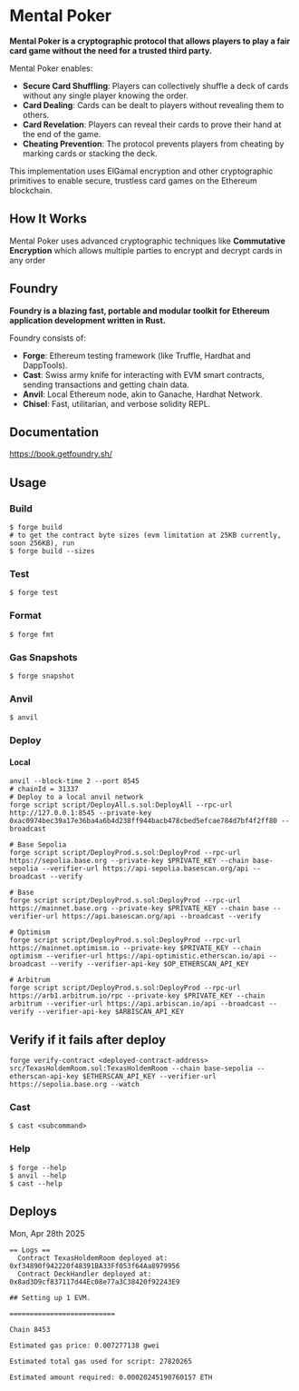 # Mental Poker

**Mental Poker is a cryptographic protocol that allows players to play a fair card game without the need for a trusted third party.**

Mental Poker enables:

- **Secure Card Shuffling**: Players can collectively shuffle a deck of cards without any single player knowing the order.
- **Card Dealing**: Cards can be dealt to players without revealing them to others.
- **Card Revelation**: Players can reveal their cards to prove their hand at the end of the game.
- **Cheating Prevention**: The protocol prevents players from cheating by marking cards or stacking the deck.

This implementation uses ElGamal encryption and other cryptographic primitives to enable secure, trustless card games on the Ethereum blockchain.

## How It Works

Mental Poker uses advanced cryptographic techniques like **Commutative Encryption** which allows multiple parties to encrypt and decrypt cards in any order

## Foundry

**Foundry is a blazing fast, portable and modular toolkit for Ethereum application development written in Rust.**

Foundry consists of:

-   **Forge**: Ethereum testing framework (like Truffle, Hardhat and DappTools).
-   **Cast**: Swiss army knife for interacting with EVM smart contracts, sending transactions and getting chain data.
-   **Anvil**: Local Ethereum node, akin to Ganache, Hardhat Network.
-   **Chisel**: Fast, utilitarian, and verbose solidity REPL.

## Documentation

https://book.getfoundry.sh/

## Usage

### Build

```shell
$ forge build
# to get the contract byte sizes (evm limitation at 25KB currently, soon 256KB), run
$ forge build --sizes
```

### Test

```shell
$ forge test
```

### Format

```shell
$ forge fmt
```

### Gas Snapshots

```shell
$ forge snapshot
```

### Anvil

```shell
$ anvil
```

### Deploy

#### Local
```shell
anvil --block-time 2 --port 8545
# chainId = 31337
# Deploy to a local anvil network
forge script script/DeployAll.s.sol:DeployAll --rpc-url http://127.0.0.1:8545 --private-key 0xac0974bec39a17e36ba4a6b4d238ff944bacb478cbed5efcae784d7bf4f2ff80 --broadcast

# Base Sepolia
forge script script/DeployProd.s.sol:DeployProd --rpc-url https://sepolia.base.org --private-key $PRIVATE_KEY --chain base-sepolia --verifier-url https://api-sepolia.basescan.org/api --broadcast --verify

# Base
forge script script/DeployProd.s.sol:DeployProd --rpc-url https://mainnet.base.org --private-key $PRIVATE_KEY --chain base --verifier-url https://api.basescan.org/api --broadcast --verify

# Optimism
forge script script/DeployProd.s.sol:DeployProd --rpc-url https://mainnet.optimism.io --private-key $PRIVATE_KEY --chain optimism --verifier-url https://api-optimistic.etherscan.io/api --broadcast --verify --verifier-api-key $OP_ETHERSCAN_API_KEY

# Arbitrum
forge script script/DeployProd.s.sol:DeployProd --rpc-url https://arb1.arbitrum.io/rpc --private-key $PRIVATE_KEY --chain arbitrum --verifier-url https://api.arbiscan.io/api --broadcast --verify --verifier-api-key $ARBISCAN_API_KEY

```

## Verify if it fails after deploy

```shell
forge verify-contract <deployed-contract-address> src/TexasHoldemRoom.sol:TexasHoldemRoom --chain base-sepolia --etherscan-api-key $ETHERSCAN_API_KEY --verifier-url https://sepolia.base.org --watch
```

### Cast

```shell
$ cast <subcommand>
```

### Help

```shell
$ forge --help
$ anvil --help
$ cast --help
```


## Deploys
Mon, Apr 28th 2025
```
== Logs ==
  Contract TexasHoldemRoom deployed at: 0xf34890f942220f48391BA33Ff053f64Aa8979956
  Contract DeckHandler deployed at: 0x8ad3D9cf837117d44Ec08e77a3C38420f92243E9

## Setting up 1 EVM.

==========================

Chain 8453

Estimated gas price: 0.007277138 gwei

Estimated total gas used for script: 27820265

Estimated amount required: 0.00020245190760157 ETH
```